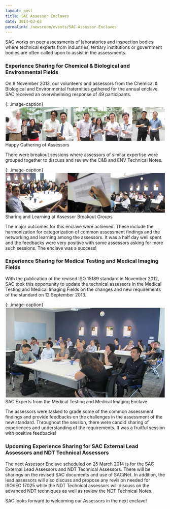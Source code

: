 ```yaml
---
layout: post
title: SAC Assessor Enclaves
date: 2014-03-03
permalink: /newsroom/events/SAC-Assessor-Enclaves
---
```


SAC works on peer assessments of laboratories and inspection bodies where technical experts from industries, tertiary institutions or government bodies are often called upon to assist in the assessments.

### Experience Sharing for Chemical & Biological and Environmental Fields

On 8 November 2013, our volunteers and assessors from the Chemical & Biological and Environmental fraternities gathered for the annual enclave. SAC received an overwhelming response of 49 participants.

{: .image-caption}
![Happy-Gatherring-Of-Assessor](/images/press-release/photos/Happy-Gathering-of-Assessors.jpg)
Happy Gathering of Assessors

There were breakout sessions where assessors of similar expertise were grouped together to discuss and review the C&B and ENV Technical Notes.

{: .image-caption}
![Breakout-Groups](/images/press-release/photos/Breakout-Groups.jpg)
Sharing and Learning at Assessor Breakout Groups

The major outcomes for this enclave were achieved. These include the harmonization for categorization of common assessment findings and the networking and learning among the assessors. It was a half day well spent and the feedbacks were very positive with some assessors asking for more such sessions. The enclave was a success!

### Experience Sharing for Medical Testing and Medical Imaging Fields
With the publication of the revised ISO 15189 standard in November 2012, SAC took this opportunity to update the technical assessors in the Medical Testing and Medical Imaging Fields on the changes and new requirements of the standard on 12 September 2013.

{: .image-caption}
![SAC-Experts](/images/press-release/photos/SAC-Experts.jpg)
SAC Experts from the Medical Testing and Medical Imaging Enclave

The assessors were tasked to grade some of the common assessment findings and provide feedbacks on the challenges in the assessment of the new standard.  Throughout the session, there were candid sharing of experiences and understanding of the requirements. It was a fruitful session with positive feedbacks!

### Upcoming Experience Sharing for SAC External Lead Assessors and NDT Technical Assessors
The next Assessor Enclave scheduled on 25 March 2014 is for the SAC External Lead Assessors and NDT Technical Assessors.  There will be sharings on the revised SAC documents and use of SACiNet.  In addition, the lead assessors will also discuss and propose any revision needed for ISO/IEC 17025 while the NDT Technical assessors will discuss on the advanced NDT techniques as well as review the NDT Technical Notes.   

SAC looks forward to welcoming our Assessors in the next enclave!  
